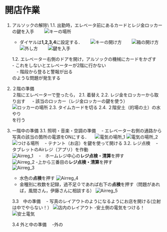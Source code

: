 # 開店作業
1. アルソックの解除\\
   1.1. 出勤時，エレベータ前にあるカードとレジ金ロッカーの鍵を入手　　
   ![キーの場所](./images/key_1.png)　　
   - ダイヤルは**1,2,3,4**に設定する．　　
   ![キーの開け方](./images/key_2.png)　　
   ![箱の開け方](./images/key_3.png)　　
   ![外し方](./images/key_4.png)　　
   ![鍵を入手](./images/key_5.png)　　
   
   1.2. エレベーター右側のドアを開け，アルソックの機械にカードをかざす　　
   　- これをしないとエレベーターが2階に行かない  
   　- 階段から登ると警報が出る  
   のような問題が発生する
2. ２階の準備  
   ２階にエレベーターで登ったら，
   2.1. 着替え
   2.2. レジ金をロッカーから取り出す
  　 - 該当のロッカー（レジ金ロッカーの鍵を使う）
   　![ロッカーの場所](./images/locker.png)
   2.3. タイムカードを切る
   2.4. ２階安土（的場の土）の水やり  
   を行う

3. 一階中の準備
   3.1. 照明・音楽・空調の準備
   　- エレベーター右側の通路から写真の該当の箇所の電源をONにする．
   　![電気の場所_1](./images/here_1.png)
     ![電気の場所_2](./images/here_2.png)
    ![つける場所](./images/here_3.png)
   　- テナント（お店）を鍵を使って開ける
   3.2. レジ点検
   　- タブレットのAirレジ（アプリ）を作動  
       ![Airreg_1](./images/airreg_1png)
   　-　ホームレジ中心の**レジ点検・清算**を押す  
       ![Airreg_2](./images/airreg_2png)
    -上から三番目の**レジ点検・清算**を押す  
       ![Airreg_3](./images/airreg_3png)
    - 水色の**点検**を押す
       ![Airreg_4](./images/airreg_4png)
    - 金種別に枚数を記録，過不足０であれば右下の**点検**を押す（問題があれば，風間さん，伊藤さんに相談する）
      ![Airreg_5](./images/airreg_5png)
      
   3.3　中の準備
   　- 写真のレイアウトのようになるようにお店を開ける(立射は中でやらない！）
      ![店内のレイアウト](./images/layout_inside.png)
     -安土側の電気をつける！
      ![安土電気](./images/ele1.png)
   
   3.4 外と中の準備
   　-外の
   

